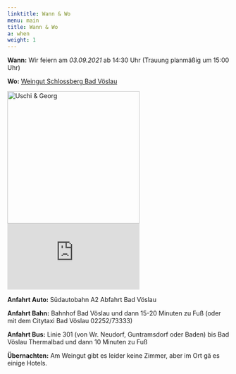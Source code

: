 ```yaml
---
linktitle: Wann & Wo
menu: main
title: Wann & Wo
a: when
weight: 1
---
```


**Wann:** Wir feiern am _03.09.2021_ ab 14:30 Uhr (Trauung planm&auml;&szlig;ig um 15:00 Uhr)

**Wo:** <a href="http://www.weingutschlossberg.at">Weingut Schlossberg Bad V&ouml;slau</a> 

<div>
<img src="img/schlossberg.jpg" alt="Uschi & Georg" class="imgloc" width="300"/>
<!-- ![](img/schlossberg.jpg ) -->

<div class="gmaps">
<iframe src="https://www.google.com/maps/embed?pb=!1m14!1m8!1m3!1d10683.616072315046!2d16.204563!3d47.976914!3m2!1i1024!2i768!4f13.1!3m3!1m2!1s0x0%3A0xdd5fbf9aa153ca74!2sWeingut%20Schlossberg!5e0!3m2!1sen!2sat!4v1605308692469!5m2!1sen!2sat" frameborder="0" allowfullscreen="" aria-hidden="false" tabindex="0"></iframe>
</div>
</div>

**Anfahrt Auto:** S&uuml;dautobahn A2 Abfahrt Bad V&ouml;slau 

**Anfahrt Bahn:** Bahnhof Bad V&ouml;slau und dann 15-20 Minuten zu Fu&szlig; (oder mit dem Citytaxi Bad V&ouml;slau 02252/73333)

**Anfahrt Bus:** Linie 301 (von Wr. Neudorf, Guntramsdorf oder Baden) bis Bad Vöslau Thermalbad und dann 10 Minuten zu Fu&szlig;

**&Uuml;bernachten:** Am Weingut gibt es leider keine Zimmer, aber im Ort g&auml; es einige Hotels.